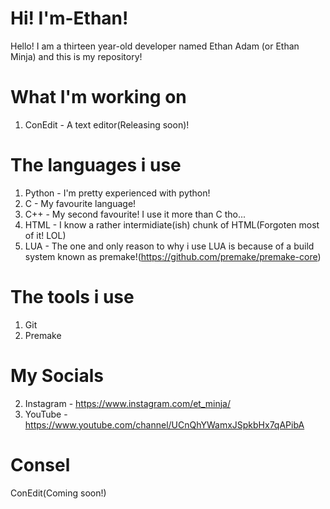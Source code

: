 # Hi! I'm-Ethan! 
Hello! I am a thirteen year-old developer named Ethan Adam (or Ethan Minja) and this is my repository!

# What I'm working on
1. ConEdit - A text editor(Releasing soon)!

# The languages i use
1. Python - I'm pretty experienced with python!
2. C - My favourite language!
3. C++ - My second favourite! I use it more than C tho...
4. HTML - I know a rather intermidiate(ish) chunk of HTML(Forgoten most of it! LOL)
6. LUA - The one and only reason to why i use LUA is because of a build system known as premake!(https://github.com/premake/premake-core)

# The tools i use
1. Git
2. Premake

# My Socials
2. Instagram - https://www.instagram.com/et_minja/
3. YouTube - https://www.youtube.com/channel/UCnQhYWamxJSpkbHx7qAPibA

# Consel

ConEdit(Coming soon!)
